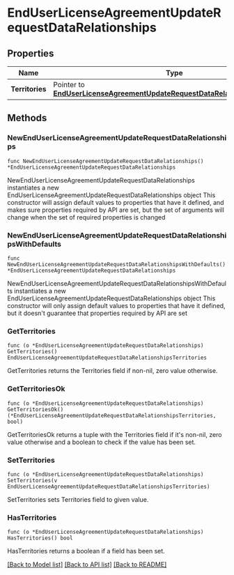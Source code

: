 # EndUserLicenseAgreementUpdateRequestDataRelationships

## Properties

Name | Type | Description | Notes
------------ | ------------- | ------------- | -------------
**Territories** | Pointer to [**EndUserLicenseAgreementUpdateRequestDataRelationshipsTerritories**](EndUserLicenseAgreementUpdateRequestDataRelationshipsTerritories.md) |  | [optional] 

## Methods

### NewEndUserLicenseAgreementUpdateRequestDataRelationships

`func NewEndUserLicenseAgreementUpdateRequestDataRelationships() *EndUserLicenseAgreementUpdateRequestDataRelationships`

NewEndUserLicenseAgreementUpdateRequestDataRelationships instantiates a new EndUserLicenseAgreementUpdateRequestDataRelationships object
This constructor will assign default values to properties that have it defined,
and makes sure properties required by API are set, but the set of arguments
will change when the set of required properties is changed

### NewEndUserLicenseAgreementUpdateRequestDataRelationshipsWithDefaults

`func NewEndUserLicenseAgreementUpdateRequestDataRelationshipsWithDefaults() *EndUserLicenseAgreementUpdateRequestDataRelationships`

NewEndUserLicenseAgreementUpdateRequestDataRelationshipsWithDefaults instantiates a new EndUserLicenseAgreementUpdateRequestDataRelationships object
This constructor will only assign default values to properties that have it defined,
but it doesn't guarantee that properties required by API are set

### GetTerritories

`func (o *EndUserLicenseAgreementUpdateRequestDataRelationships) GetTerritories() EndUserLicenseAgreementUpdateRequestDataRelationshipsTerritories`

GetTerritories returns the Territories field if non-nil, zero value otherwise.

### GetTerritoriesOk

`func (o *EndUserLicenseAgreementUpdateRequestDataRelationships) GetTerritoriesOk() (*EndUserLicenseAgreementUpdateRequestDataRelationshipsTerritories, bool)`

GetTerritoriesOk returns a tuple with the Territories field if it's non-nil, zero value otherwise
and a boolean to check if the value has been set.

### SetTerritories

`func (o *EndUserLicenseAgreementUpdateRequestDataRelationships) SetTerritories(v EndUserLicenseAgreementUpdateRequestDataRelationshipsTerritories)`

SetTerritories sets Territories field to given value.

### HasTerritories

`func (o *EndUserLicenseAgreementUpdateRequestDataRelationships) HasTerritories() bool`

HasTerritories returns a boolean if a field has been set.


[[Back to Model list]](../README.md#documentation-for-models) [[Back to API list]](../README.md#documentation-for-api-endpoints) [[Back to README]](../README.md)



